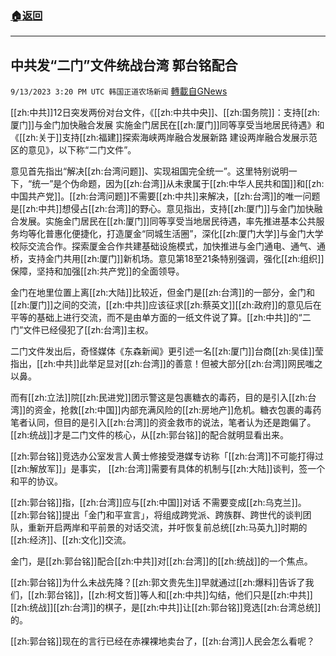 ###  [:house:返回](README.md)
---


## 中共发“二门”文件统战台湾 郭台铭配合
`9/13/2023 3:20 PM UTC 韩国正道农场新闻` [轉載自GNews](https://gnews.org/articles/1686205)

[[zh:中共]]12日突发两份对台文件，《[[zh:中共中央]]、[[zh:国务院]]：支持[[zh:厦门]]与金门加快融合发展 实施金门居民在[[zh:厦门]]同等享受当地居民待遇》和《[[zh:关于]]支持[[zh:福建]]探索海峡两岸融合发展新路 建设两岸融合发展示范区的意见》，以下称“二门文件”。

意见首先指出“解决[[zh:台湾问题]]、实现祖国完全统一”。这里特别说明一下，“统一”是个伪命题，因为[[zh:台湾]]从未隶属于[[zh:中华人民共和国]]和[[zh:中国共产党]]。[[zh:台湾问题]]不需要[[zh:中共]]来解决，[[zh:台湾]]的唯一问题是[[zh:中共]]想侵占[[zh:台湾]]的野心。意见指出，支持[[zh:厦门]]与金门加快融合发展。实施金门居民在[[zh:厦门]]同等享受当地居民待遇，率先推进基本公共服务均等化普惠化便捷化，打造厦金“同城生活圈”，深化[[zh:厦门大学]]与金门大学校际交流合作。探索厦金合作共建基础设施模式，加快推进与金门通电、通气、通桥，支持金门共用[[zh:厦门]]新机场。意见第18至21条特别强调，强化[[zh:组织]]保障，坚持和加强[[zh:共产党]]的全面领导。

金门在地里位置上离[[zh:大陆]]比较近，但金门是[[zh:台湾]]的一部分，金门和[[zh:厦门]]之间的交流，[[zh:中共]]应该征求[[zh:蔡英文]][[zh:政府]]的意见后在平等的基础上进行交流，而不是由单方面的一纸文件说了算。[[zh:中共]]的“二门”文件已经侵犯了[[zh:台湾]]主权。

二门文件发出后，奇怪媒体《东森新闻》更引述一名[[zh:厦门]]台商[[zh:吴佳]]莹指出，[[zh:中共]]此举足显对[[zh:台湾]]的善意！但被大部分[[zh:台湾]]网民嗤之以鼻。

而有[[zh:立法]]院[[zh:民进党]]团示警这是包裹糖衣的毒药，目的是引入[[zh:台湾]]的资金，抢救[[zh:中国]]内部充满风险的[[zh:房地产]]危机。糖衣包裹的毒药笔者认同，但目的是引入[[zh:台湾]]的资金救市的说法，笔者认为还是跑偏了。[[zh:统战]]才是二门文件的核心，从[[zh:郭台铭]]的配合就明显看出来。

[[zh:郭台铭]]竞选办公室发言人黄士修接受港媒专访称「[[zh:台湾]]不可能打得过[[zh:解放军]]」是事实， [[zh:台湾]]需要有具体的机制与[[zh:大陆]]谈判，签一个和平的协议。

[[zh:郭台铭]]指，[[zh:台湾]]应与[[zh:中国]]对话 不需要变成[[zh:乌克兰]]。[[zh:郭台铭]]提出「金门和平宣言」，将组成跨党派、跨族群、跨世代的谈判团队，重新开启两岸和平前景的对话交流，并吁恢复前总统[[zh:马英九]]时期的[[zh:经济]]、[[zh:文化]]交流。

金门，是[[zh:郭台铭]]配合[[zh:中共]]对[[zh:台湾]]的[[zh:统战]]的一个焦点。

[[zh:郭台铭]]为什么未战先降？[[zh:郭文贵先生]]早就通过[[zh:爆料]]告诉了我们，[[zh:郭台铭]]，[[zh:柯文哲]]等人和[[zh:中共]]勾结，他们只是[[zh:中共]][[zh:统战]][[zh:台湾]]的棋子，是[[zh:中共]]让[[zh:郭台铭]]竞选[[zh:台湾总统]]的。

[[zh:郭台铭]]现在的言行已经在赤裸裸地卖台了，[[zh:台湾]]人民会怎么看呢？
